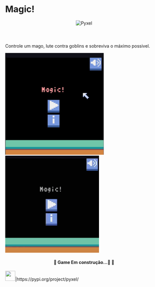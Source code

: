 # Magic!
<header>
    <img src="https://camo.githubusercontent.com/b86498b2a9f92fcc2dacee8a75d189d81104fe718a040cc4823bcf2f9f7018bb/68747470733a2f2f696d672e736869656c64732e696f2f6e706d2f762f40756e666f726d2f636f72652e7376673f636f6c6f723d253233383235374535267374796c653d666f722d7468652d6261646765" alt="Pyxel" data-canonical-src=https://img.shields.io/badge/Pyxel-v1.4.3-blue style="max-width:100%;">

    
</header>

    
<div>
    <p>Controle um mago, lute contra goblins e sobreviva o máximo possivel.</p>
    <img src="images/image1.png" type="image/png" width="315" heigth= "300" />
    <img src="images/Magic!.gif" type="image/gif" width="300" heigth= "310"/>
    <h4 align="center"><p>🚧 Game Em construção...🚀  🚧</p></h4>
</div>

<footer>
    <div>
        <img src="https://cdn.jsdelivr.net/gh/devicons/devicon/icons/python/python-original.svg" width="32" height="32"/>|https://pypi.org/project/pyxel/
    </div>
<footer>
